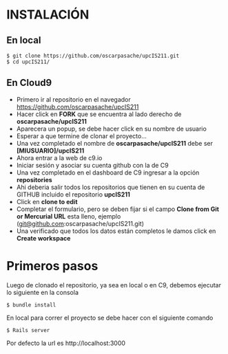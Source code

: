 # INSTALACIÓN

## En local
```
$ git clone https://github.com/oscarpasache/upcIS211.git
$ cd upcIS211/
```

## En Cloud9
- Primero ir al repositorio en el navegador https://github.com/oscarpasache/upcIS211
- Hacer click en __FORK__ que se encuentra al lado derecho de __oscarpasache/upcIS211__
- Aparecera un popup, se debe hacer click en su nombre de usuario
- Esperar a que termine de clonar el proyecto...
- Una vez completado el nombre de __oscarpasache/upcIS211__ debe ser __[MIUSUARIO]/upcIS211__
- Ahora entrar a la web de c9.io
- Iniciar sesión y asociar su cuenta github con la de C9
- Una vez completado en el dashboard de C9 ingresar a la opción __repositories__
- Ahi deberia salir todos los repositorios que tienen en su cuenta de GITHUB incluido el repositorio __upcIS211__
- Click en __clone to edit__
- Completar el formulario, pero se deben fijar si el campo __Clone from Git or Mercurial URL__ esta lleno, ejemplo (git@github.com:oscarpasache/upcIS211.git)
- Una verificado que todos los datos están completos le damos click en __Create workspace__

# Primeros pasos
Luego de clonado el repositorio, ya sea en local o en C9, debemos ejecutar lo siguiente en la consola
```
$ bundle install
```
En local para correr el proyecto se debe hacer con el siguiente comando
```
$ Rails server
```
Por defecto la url es http://localhost:3000